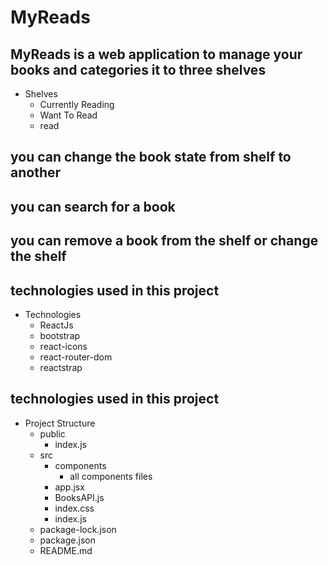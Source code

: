 # MyReads

## MyReads is a web application to manage your books and categories it to three shelves

* Shelves
    * Currently Reading
    * Want To Read
    * read


## you can change the book state from shelf to another
## you can search for a book

## you can remove a book from the shelf or change the shelf


## technologies used in this project
* Technologies
    * ReactJs
    * bootstrap
    * react-icons
    * react-router-dom
    * reactstrap

## technologies used in this project
* Project Structure
    * public
        * index.js
    * src
        * components
            * all components files
        * app.jsx
        * BooksAPI.js
        * index.css
        * index.js
    * package-lock.json
    * package.json
    * README.md